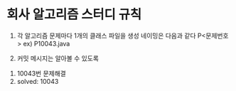# 회사 알고리즘 스터디 규칙

1. 각 알고리즘 문제마다 1개의 클래스 파일을 생성
네이밍은 다음과 같다 P<문제번호> ex) P10043.java

2. 커밋 메시지는 알아볼 수 있도록
1) 10043번 문제해결
2) solved: 10043

